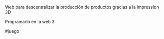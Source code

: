 Web para descentralizar la producción de productos gracias a la impression 3D


Programarlo en la web 3




#juego